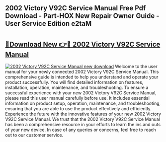 ## 2002 Victory V92C Service Manual Free Pdf Download - Part-HOX New Repair Owner Guide - User Service Edition e2taM

# <h2><a href="http://bc37464.oget.top/?id=2002+Victory+V92C+Service+Manual">🔗Download New 👉🔴 2002 Victory V92C Service Manual</a></h2>

[![2002 Victory V92C Service Manual new download](https://i.imgur.com/5g1atiW.png)](http://bc37464.oget.top/?id=2002+Victory+V92C+Service+Manual)
Welcome to the user manual for your newly connected 2002 Victory V92C Service Manual. This comprehensive guide is intended to help you understand and operate your product successfully. You will find detailed information on features, installation, operation, maintenance, and troubleshooting. To ensure a successful experience with your new 2002 Victory V92C Service Manual, please read this user manual carefully before use. It includes essential information on product setup, operation, maintenance, and troubleshooting, ensuring that you are able to use the product effectively and efficiently. Experience the future with the innovative features of your new 2002 Victory V92C Service Manual. We trust that the 2002 Victory V92C Service Manual has been a comprehensive resource in your efforts to learn the ins and outs of your new device. In case of any queries or concerns, feel free to reach out to our customer service.
